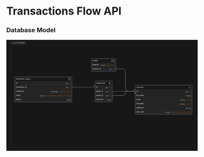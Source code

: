 <p align="center">
  <h1>Transactions Flow API</h1>

  <h3>Database Model</h3>
  <img src="assets/database-model.png">
</p>